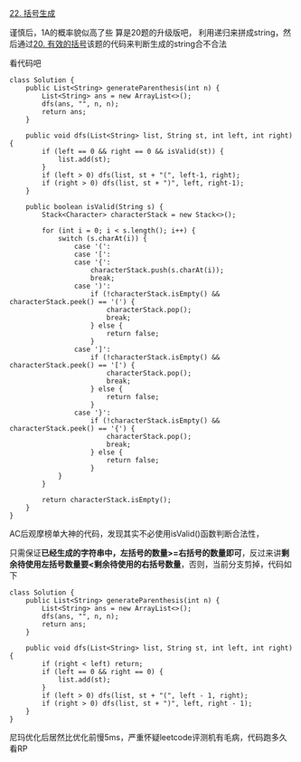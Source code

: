 [22. 括号生成](https://leetcode-cn.com/problems/generate-parentheses/description/)

谨慎后，1A的概率貌似高了些
算是20题的升级版吧，
利用递归来拼成string，然后通过[20. 有效的括号](https://www.cnblogs.com/acbingo/p/9251525.html)该题的代码来判断生成的string合不合法

看代码吧

```
class Solution {
    public List<String> generateParenthesis(int n) {
        List<String> ans = new ArrayList<>();
        dfs(ans, "", n, n);
        return ans;
    }

    public void dfs(List<String> list, String st, int left, int right) {
        if (left == 0 && right == 0 && isValid(st)) {
            list.add(st);
        }
        if (left > 0) dfs(list, st + "(", left-1, right);
        if (right > 0) dfs(list, st + ")", left, right-1);
    }

    public boolean isValid(String s) {
        Stack<Character> characterStack = new Stack<>();

        for (int i = 0; i < s.length(); i++) {
            switch (s.charAt(i)) {
                case '(':
                case '[':
                case '{':
                    characterStack.push(s.charAt(i));
                    break;
                case ')':
                    if (!characterStack.isEmpty() && characterStack.peek() == '(') {
                        characterStack.pop();
                        break;
                    } else {
                        return false;
                    }
                case ']':
                    if (!characterStack.isEmpty() && characterStack.peek() == '[') {
                        characterStack.pop();
                        break;
                    } else {
                        return false;
                    }
                case '}':
                    if (!characterStack.isEmpty() && characterStack.peek() == '{') {
                        characterStack.pop();
                        break;
                    } else {
                        return false;
                    }
            }
        }

        return characterStack.isEmpty();
    }
}
```

AC后观摩榜单大神的代码，发现其实不必使用isValid()函数判断合法性，

只需保证**已经生成的字符串中，左括号的数量>=右括号的数量即可**，反过来讲**剩余待使用左括号数量要<剩余待使用的右括号数量**，否则，当前分支剪掉，代码如下
```
class Solution {
    public List<String> generateParenthesis(int n) {
        List<String> ans = new ArrayList<>();
        dfs(ans, "", n, n);
        return ans;
    }

    public void dfs(List<String> list, String st, int left, int right) {
        if (right < left) return;
        if (left == 0 && right == 0) {
            list.add(st);
        }
        if (left > 0) dfs(list, st + "(", left - 1, right);
        if (right > 0) dfs(list, st + ")", left, right - 1);
    }
}
```

尼玛优化后居然比优化前慢5ms，严重怀疑leetcode评测机有毛病，代码跑多久看RP